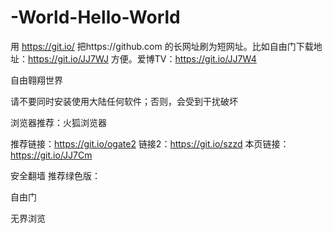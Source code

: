 # -World-Hello-World 

用 https://git.io/ 把https://github.com 的长网址刷为短网址。比如自由门下载地址：https://git.io/JJ7WJ 方便。爱博TV：https://git.io/JJ7W4

自由翱翔世界

请不要同时安装使用大陆任何软件；否则，会受到干扰破坏

浏览器推荐：火狐浏览器

推荐链接：https://git.io/ogate2  链接2：https://git.io/szzd  本页链接：https://git.io/JJ7Cm

安全翻墙  推荐绿色版：

自由门

无界浏览
